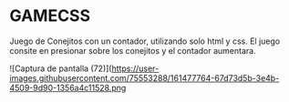 # GAMECSS

Juego de Conejitos con un contador, utilizando solo html y css. El juego consite en presionar sobre los conejitos y el contador aumentara.

![Captura de pantalla (72)](https://user-images.githubusercontent.com/75553288/161477764-67d73d5b-3e4b-4509-9d90-1356a4c11528.png
